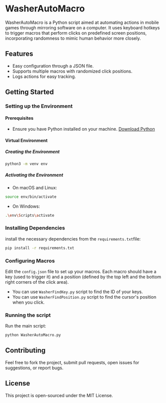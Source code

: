 # WasherAutoMacro

WasherAutoMacro is a Python script aimed at automating actions in mobile games through mirroring software on a computer. It uses keyboard hotkeys to trigger macros that perform clicks on predefined screen positions, incorporating randomness to mimic human behavior more closely.

## Features

- Easy configuration through a JSON file.
- Supports multiple macros with randomized click positions.
- Logs actions for easy tracking.

## Getting Started

### Setting up the Environment

#### Prerequisites

- Ensure you have Python installed on your machine. [Download Python](https://www.python.org/downloads/)

#### Virtual Environment

##### Creating the Environment

```bash
python3 -m venv env
```

##### Activating the Environment

- On macOS and Linux:

```bash
source env/bin/activate
```

- On Windows:

```bash
.\env\Scripts\activate
```

### Installing Dependencies

install the necessary dependencies from the `requirements.txt`file:

```bash
pip install -r requirements.txt
```

### Configuring Macros

Edit the `config.json` file to set up your macros. Each macro should have a key (used to trigger it) and a position (defined by the top left and the bottom right corners of the click area).

- You can use `WasherFindKey.py` script to find the ID of your keys.
- You can use `WasherFindPosition.py` script to find the cursor's position when you click.

### Running the script

Run the main script:

```bash
python WasherAutoMacro.py
```

## Contributing

Feel free to fork the project, submit pull requests, open issues for suggestions, or report bugs.

## License

This project is open-sourced under the MIT License.
